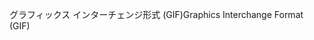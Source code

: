 <span data-ttu-id="b16f7-101">グラフィックス インターチェンジ形式 (GIF)</span><span class="sxs-lookup"><span data-stu-id="b16f7-101">Graphics Interchange Format (GIF)</span></span>